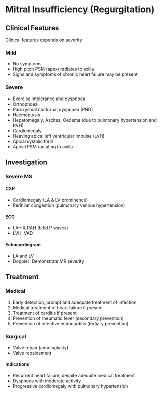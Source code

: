 # Mitral Insufficiency (Regurgitation)

## Clinical Features

Clinical features depends on severity

### Mild

- No symptoms
- High pitch PSM (apex) radiates to axilla
- Signs and symptoms of chronic heart failure may be present

### Severe

- Exercise intolerance and dyspnoea
- Orthopnoea
- Paroxysmal nocturnal dyspnoea (PND)
- Haemoptysis
- Hepatomegaly, Ascites, Oedema (due to pulmonary hypertension and RVH)
- Cardiomegaly
- Heaving apical left ventricular impulse (LVH)
- Apical systolic thrill
- Apical PSM radiating to axilla

## Investigation

### Severe MS

#### CXR

- Cardiomegaly (LA & LV prominence)
- Perihilar congestion (pulmonary venous hypertension)

#### ECG

- LAH & RAH (bifid P waves)
- LVH, VAD

#### Echocardiogram

- LA and LV
- Doppler: Demonstrate MR severity

## Treatment

### Medical

1. Early detection, prompt and adequate treatment of infection
1. Medical treatment of heart failure if present
1. Treatment of carditis if present
1. Prevention of rheumatic fever (secondary prevention)
1. Prevention of infective endocarditis (tertiary prevention)

### Surgical

- Valve repair (annuloplasty)
- Valve repalcement

#### Indications

- Recurrent heart failure, despite adequite medical treatment
- Dyspnoea with moderate activity
- Progressive cardiomegaly with pulmonary hypertension
